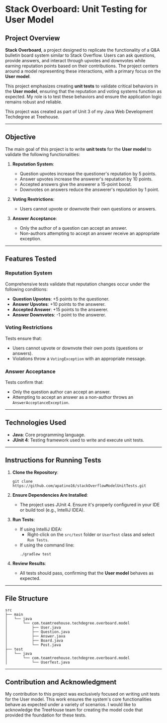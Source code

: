 # Stack Overboard: Unit Testing for User Model

## Project Overview

**Stack Overboard**, a project designed to replicate the functionality of a Q&A bulletin board system similar to Stack Overflow. Users can ask questions, provide answers, and interact through upvotes and downvotes while earning reputation points based on their contributions. The project centers around a model representing these interactions, with a primary focus on the **User model**.

This project emphasizes creating **unit tests** to validate critical behaviors in the **User model**, ensuring that the reputation and voting systems function as expected. My role is to test these behaviors and ensure the application logic remains robust and reliable.

This project was created as part of Unit 3 of my Java Web Development Techdegree at Treehouse.

---

## Objective

The main goal of this project is to write **unit tests** for the **User model** to validate the following functionalities:

1. **Reputation System**:
   - Question upvotes increase the questioner's reputation by 5 points.
   - Answer upvotes increase the answerer's reputation by 10 points.
   - Accepted answers give the answerer a 15-point boost.
   - Downvotes on answers reduce the answerer's reputation by 1 point.

2. **Voting Restrictions**:
   - Users cannot upvote or downvote their own questions or answers.

3. **Answer Acceptance**:
   - Only the author of a question can accept an answer.
   - Non-authors attempting to accept an answer receive an appropriate exception.
---

## Features Tested

### Reputation System
Comprehensive tests validate that reputation changes occur under the following conditions:
- **Question Upvotes**: +5 points to the questioner.
- **Answer Upvotes**: +10 points to the answerer.
- **Accepted Answer**: +15 points to the answerer.
- **Answer Downvotes**: -1 point to the answerer.

### Voting Restrictions
Tests ensure that:
- Users cannot upvote or downvote their own posts (questions or answers).
- Violations throw a `VotingException` with an appropriate message.

### Answer Acceptance
Tests confirm that:
- Only the question author can accept an answer.
- Attempting to accept an answer as a non-author throws an `AnswerAcceptanceException`.

---

## Technologies Used

- **Java**: Core programming language.
- **JUnit 4**: Testing framework used to write and execute unit tests.

---

## Instructions for Running Tests

1. **Clone the Repository**:
   ```
   git clone https://github.com/apatino16/stackOverflowModelUnitTests.git
   ```

2. **Ensure Dependencies Are Installed**:
   - The project uses JUnit 4. Ensure it's properly configured in your IDE or build tool (e.g., IntelliJ IDEA).

3. **Run Tests**:
   - If using IntelliJ IDEA:
     - Right-click on the `src/test` folder or `UserTest` class and select `Run Tests`.
   - If using the command line:
     ```
     ./gradlew test
     ```
     
4. **Review Results**:
   - All tests should pass, confirming that the **User model** behaves as expected.

---

## File Structure

```
src
├── main
│   └── java
│       └── com.teamtreehouse.techdegree.overboard.model
│           ├── User.java
│           ├── Question.java
│           ├── Answer.java
│           ├── Board.java
│           └── Post.java
├── test
│   └── java
│       └── com.teamtreehouse.techdegree.overboard.model
│           └── UserTest.java
```

---

## Contribution and Acknowledgment
My contribution to this project was exclusively focused on writing unit tests for the User model. This work ensures the system's core functionalities behave as expected under a variety of scenarios. I would like to acknowledge the TreeHouse team for creating the model code that provided the foundation for these tests.
